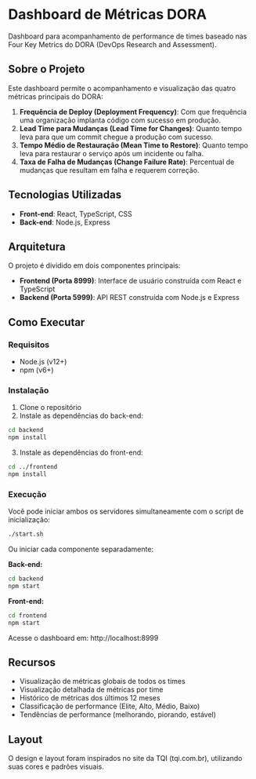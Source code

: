 # Dashboard de Métricas DORA

Dashboard para acompanhamento de performance de times baseado nas Four Key Metrics do DORA (DevOps Research and Assessment).

## Sobre o Projeto

Este dashboard permite o acompanhamento e visualização das quatro métricas principais do DORA:

1. **Frequência de Deploy (Deployment Frequency)**: Com que frequência uma organização implanta código com sucesso em produção.
2. **Lead Time para Mudanças (Lead Time for Changes)**: Quanto tempo leva para que um commit chegue a produção com sucesso.
3. **Tempo Médio de Restauração (Mean Time to Restore)**: Quanto tempo leva para restaurar o serviço após um incidente ou falha.
4. **Taxa de Falha de Mudanças (Change Failure Rate)**: Percentual de mudanças que resultam em falha e requerem correção.

## Tecnologias Utilizadas

- **Front-end**: React, TypeScript, CSS
- **Back-end**: Node.js, Express

## Arquitetura

O projeto é dividido em dois componentes principais:

- **Frontend (Porta 8999)**: Interface de usuário construída com React e TypeScript
- **Backend (Porta 5999)**: API REST construída com Node.js e Express

## Como Executar

### Requisitos

- Node.js (v12+)
- npm (v6+)

### Instalação

1. Clone o repositório
2. Instale as dependências do back-end:

```bash
cd backend
npm install
```

3. Instale as dependências do front-end:

```bash
cd ../frontend
npm install
```

### Execução

Você pode iniciar ambos os servidores simultaneamente com o script de inicialização:

```bash
./start.sh
```

Ou iniciar cada componente separadamente:

**Back-end:**
```bash
cd backend
npm start
```

**Front-end:**
```bash
cd frontend
npm start
```

Acesse o dashboard em: http://localhost:8999

## Recursos

- Visualização de métricas globais de todos os times
- Visualização detalhada de métricas por time
- Histórico de métricas dos últimos 12 meses
- Classificação de performance (Elite, Alto, Médio, Baixo)
- Tendências de performance (melhorando, piorando, estável)

## Layout

O design e layout foram inspirados no site da TQI (tqi.com.br), utilizando suas cores e padrões visuais.